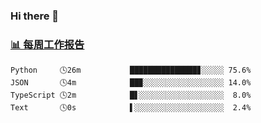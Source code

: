 ### Hi there 👋

<!-- waka-box start -->
### <a href="https://gist.github.com/b3f90cfdb958d2401b019f821c34c859" target="_blank">📊 每周工作报告</a>
```text
Python     🕓26m           ███████████████▊░░░░░ 75.6%
JSON       🕓4m            ██▉░░░░░░░░░░░░░░░░░░ 14.0%
TypeScript 🕓2m            █▋░░░░░░░░░░░░░░░░░░░  8.0%
Text       🕓0s            ▌░░░░░░░░░░░░░░░░░░░░  2.4%
```
<!-- waka-box end -->

<!--
**yiningv/yiningv** is a ✨ _special_ ✨ repository because its `README.md` (this file) appears on your GitHub profile.
Here are some ideas to get you started:
- 🔭 I’m currently working on ...
- 🌱 I’m currently learning ...
- 👯 I’m looking to collaborate on ...
- 🤔 I’m looking for help with ...
- 💬 Ask me about ...
- 📫 How to reach me: ...
- 😄 Pronouns: ...
- ⚡ Fun fact: ...
-->
